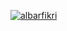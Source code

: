[![albarfikri](https://circleci.com/gh/albarfikri/Theather_albar.svg?style=svg)](https://circleci.com/gh/albarfikri/Theather_albar)
